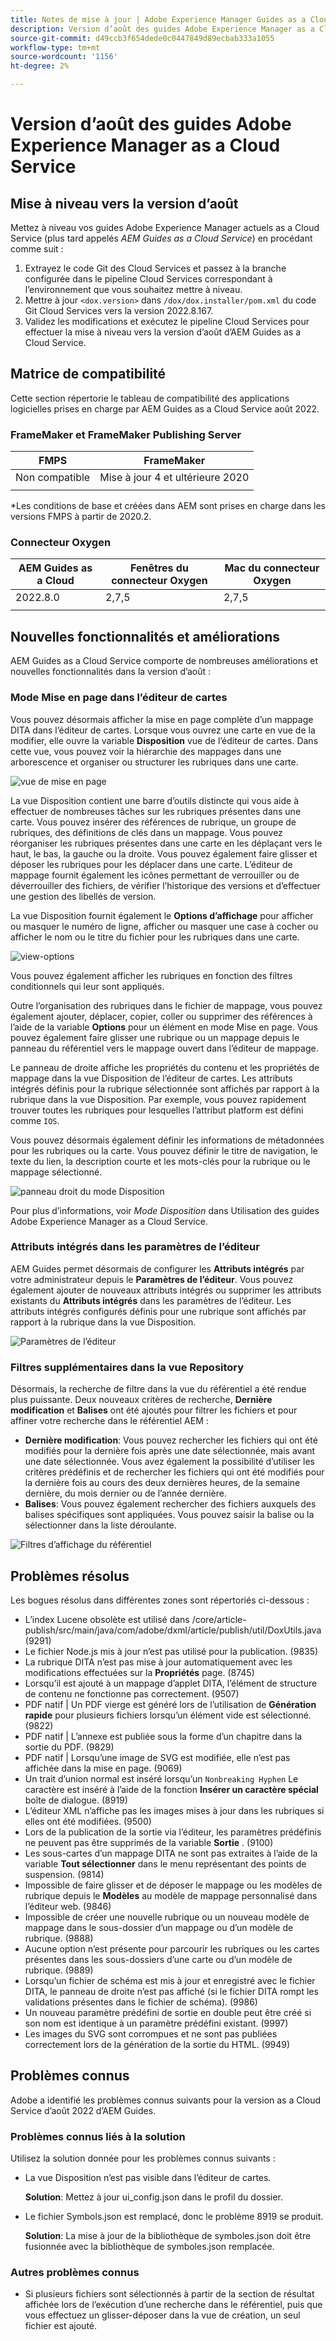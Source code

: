 ```yaml
---
title: Notes de mise à jour | Adobe Experience Manager Guides as a Cloud Service, version d’août 2022
description: Version d’août des guides Adobe Experience Manager as a Cloud Service
source-git-commit: d49ccb3f654dede0c0447849d89ecbab333a1055
workflow-type: tm+mt
source-wordcount: '1156'
ht-degree: 2%

---
```


# Version d’août des guides Adobe Experience Manager as a Cloud Service

## Mise à niveau vers la version d’août

Mettez à niveau vos guides Adobe Experience Manager actuels as a Cloud Service (plus tard appelés *AEM Guides as a Cloud Service*) en procédant comme suit :
1. Extrayez le code Git des Cloud Services et passez à la branche configurée dans le pipeline Cloud Services correspondant à l’environnement que vous souhaitez mettre à niveau.
2. Mettre à jour `<dox.version>` dans `/dox/dox.installer/pom.xml` du code Git Cloud Services vers la version 2022.8.167.
3. Validez les modifications et exécutez le pipeline Cloud Services pour effectuer la mise à niveau vers la version d’août d’AEM Guides as a Cloud Service.

## Matrice de compatibilité

Cette section répertorie le tableau de compatibilité des applications logicielles prises en charge par AEM Guides as a Cloud Service août 2022.

### FrameMaker et FrameMaker Publishing Server

| FMPS | FrameMaker |
| --- | --- |
| Non compatible | Mise à jour 4 et ultérieure 2020 |
|  |  |

*Les conditions de base et créées dans AEM sont prises en charge dans les versions FMPS à partir de 2020.2.

### Connecteur Oxygen

| AEM Guides as a Cloud | Fenêtres du connecteur Oxygen | Mac du connecteur Oxygen |
| --- | --- | --- |
| 2022.8.0 | 2,7,5 | 2,7,5 |
|  |  |  |


## Nouvelles fonctionnalités et améliorations

AEM Guides as a Cloud Service comporte de nombreuses améliorations et nouvelles fonctionnalités dans la version d’août :

### Mode Mise en page dans l’éditeur de cartes

Vous pouvez désormais afficher la mise en page complète d’un mappage DITA dans l’éditeur de cartes. Lorsque vous ouvrez une carte en vue de la modifier, elle ouvre la variable **Disposition** vue de l’éditeur de cartes. Dans cette vue, vous pouvez voir la hiérarchie des mappages dans une arborescence et organiser ou structurer les rubriques dans une carte.

![vue de mise en page](assets/layout-view-map.png)

La vue Disposition contient une barre d’outils distincte qui vous aide à effectuer de nombreuses tâches sur les rubriques présentes dans une carte.
Vous pouvez insérer des références de rubrique, un groupe de rubriques, des définitions de clés dans un mappage. Vous pouvez réorganiser les rubriques présentes dans une carte en les déplaçant vers le haut, le bas, la gauche ou la droite. Vous pouvez également faire glisser et déposer les rubriques pour les déplacer dans une carte. L’éditeur de mappage fournit également les icônes permettant de verrouiller ou de déverrouiller des fichiers, de vérifier l’historique des versions et d’effectuer une gestion des libellés de version.


La vue Disposition fournit également le **Options d’affichage** pour afficher ou masquer le numéro de ligne, afficher ou masquer une case à cocher ou afficher le nom ou le titre du fichier pour les rubriques dans une carte.


![view-options](assets/view-options.png)

Vous pouvez également afficher les rubriques en fonction des filtres conditionnels qui leur sont appliqués.

Outre l’organisation des rubriques dans le fichier de mappage, vous pouvez également ajouter, déplacer, copier, coller ou supprimer des références à l’aide de la variable **Options** pour un élément en mode Mise en page. Vous pouvez également faire glisser une rubrique ou un mappage depuis le panneau du référentiel vers le mappage ouvert dans l’éditeur de mappage.

Le panneau de droite affiche les propriétés du contenu et les propriétés de mappage dans la vue Disposition de l’éditeur de cartes. Les attributs intégrés définis pour la rubrique sélectionnée sont affichés par rapport à la rubrique dans la vue Disposition. Par exemple, vous pouvez rapidement trouver toutes les rubriques pour lesquelles l’attribut platform est défini comme `IOS`.

Vous pouvez désormais également définir les informations de métadonnées pour les rubriques ou la carte. Vous pouvez définir le titre de navigation, le texte du lien, la description courte et les mots-clés pour la rubrique ou le mappage sélectionné.

![panneau droit du mode Disposition](assets/layout-inline-attributes.png)

Pour plus d’informations, voir *Mode Disposition* dans Utilisation des guides Adobe Experience Manager as a Cloud Service.

### Attributs intégrés dans les paramètres de l’éditeur

AEM Guides permet désormais de configurer les **Attributs intégrés** par votre administrateur depuis le **Paramètres de l’éditeur**. Vous pouvez également ajouter de nouveaux attributs intégrés ou supprimer les attributs existants du **Attributs intégrés** dans les paramètres de l’éditeur.
Les attributs intégrés configurés définis pour une rubrique sont affichés par rapport à la rubrique dans la vue Disposition.

![Paramètres de l’éditeur](assets/editor-settings-inline-attributes.png)


### Filtres supplémentaires dans la vue Repository

Désormais, la recherche de filtre dans la vue du référentiel a été rendue plus puissante. Deux nouveaux critères de recherche, **Dernière modification** et **Balises** ont été ajoutés pour filtrer les fichiers et pour affiner votre recherche dans le référentiel AEM :
* **Dernière modification**: Vous pouvez rechercher les fichiers qui ont été modifiés pour la dernière fois après une date sélectionnée, mais avant une date sélectionnée. Vous avez également la possibilité d’utiliser les critères prédéfinis et de rechercher les fichiers qui ont été modifiés pour la dernière fois au cours des deux dernières heures, de la semaine dernière, du mois dernier ou de l’année dernière.
* **Balises**: Vous pouvez également rechercher des fichiers auxquels des balises spécifiques sont appliquées. Vous pouvez saisir la balise ou la sélectionner dans la liste déroulante.

![Filtres d’affichage du référentiel](assets/repo-filter-search.png)


## Problèmes résolus

Les bogues résolus dans différentes zones sont répertoriés ci-dessous :

* L’index Lucene obsolète est utilisé dans /core/article-publish/src/main/java/com/adobe/dxml/article/publish/util/DoxUtils.java (9291)
* Le fichier Node.js mis à jour n’est pas utilisé pour la publication. (9835)
* La rubrique DITA n’est pas mise à jour automatiquement avec les modifications effectuées sur la **Propriétés** page. (8745)
* Lorsqu’il est ajouté à un mappage d’applet DITA, l’élément de structure de contenu ne fonctionne pas correctement. (9507)
* PDF natif | Un PDF vierge est généré lors de l’utilisation de **Génération rapide** pour plusieurs fichiers lorsqu’un élément vide est sélectionné. (9822)
* PDF natif | L’annexe est publiée sous la forme d’un chapitre dans la sortie du PDF. (9829)
* PDF natif | Lorsqu’une image de SVG est modifiée, elle n’est pas affichée dans la mise en page. (9069)
* Un trait d’union normal est inséré lorsqu’un `Nonbreaking Hyphen` Le caractère est inséré à l’aide de la fonction **Insérer un caractère spécial** boîte de dialogue. (8919)
* L’éditeur XML n’affiche pas les images mises à jour dans les rubriques si elles ont été modifiées. (9500)
* Lors de la publication de la sortie via l’éditeur, les paramètres prédéfinis ne peuvent pas être supprimés de la variable **Sortie** . (9100)
* Les sous-cartes d’un mappage DITA ne sont pas extraites à l’aide de la variable **Tout sélectionner** dans le menu représentant des points de suspension. (9814)
* Impossible de faire glisser et de déposer le mappage ou les modèles de rubrique depuis le **Modèles** au modèle de mappage personnalisé dans l’éditeur web. (9846)
* Impossible de créer une nouvelle rubrique ou un nouveau modèle de mappage dans le sous-dossier d’un mappage ou d’un modèle de rubrique. (9888)
* Aucune option n’est présente pour parcourir les rubriques ou les cartes présentes dans les sous-dossiers d’une carte ou d’un modèle de rubrique. (9889)
* Lorsqu’un fichier de schéma est mis à jour et enregistré avec le fichier DITA, le panneau de droite n’est pas affiché (si le fichier DITA rompt les validations présentes dans le fichier de schéma). (9986)
* Un nouveau paramètre prédéfini de sortie en double peut être créé si son nom est identique à un paramètre prédéfini existant. (9997)
* Les images du SVG sont corrompues et ne sont pas publiées correctement lors de la génération de la sortie du HTML. (9949)


## Problèmes connus

Adobe a identifié les problèmes connus suivants pour la version as a Cloud Service d’août 2022 d’AEM Guides.

### Problèmes connus liés à la solution

Utilisez la solution donnée pour les problèmes connus suivants :

* La vue Disposition n’est pas visible dans l’éditeur de cartes.

   **Solution**: Mettez à jour ui_config.json dans le profil du dossier.

* Le fichier Symbols.json est remplacé, donc le problème 8919 se produit.

   **Solution**: La mise à jour de la bibliothèque de symboles.json doit être fusionnée avec la bibliothèque de symboles.json remplacée.

### Autres problèmes connus

* Si plusieurs fichiers sont sélectionnés à partir de la section de résultat affichée lors de l’exécution d’une recherche dans le référentiel, puis que vous effectuez un glisser-déposer dans la vue de création, un seul fichier est ajouté.
